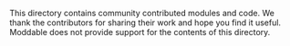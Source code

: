 This directory contains community contributed modules and code. We thank the contributors for sharing their work and hope you find it useful. Moddable does not provide support for the contents of this directory.

